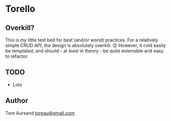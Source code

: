 # Torello

## Overkill?

This is my little test bed for best (and/or worst) practices. For a relatively simple
CRUD API, the design is absolutely overkill. 😊 However, it cold easily be templated,
and should - at least in theory - be quite extensible and easy to refactor.

## TODO

* Lots

## Author

Tore Aursand <toreau@gmail.com>
